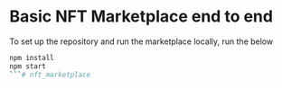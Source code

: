 # Basic NFT Marketplace end to end

To set up the repository and run the marketplace locally, run the below
```bash
npm install
npm start
```# nft_marketplace
